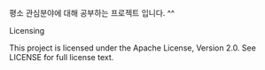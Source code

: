 평소 관심분야에 대해 공부하는 프로젝트 입니다. ^^

Licensing

This project is licensed under the Apache License, Version 2.0. See LICENSE for full license text.
